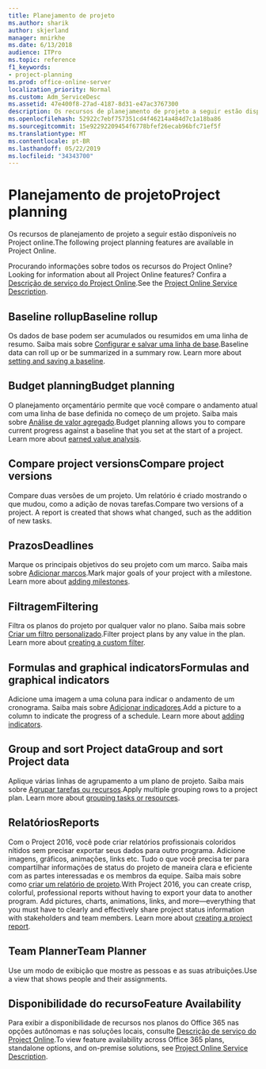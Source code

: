 ```yaml
---
title: Planejamento de projeto
ms.author: sharik
author: skjerland
manager: mnirkhe
ms.date: 6/13/2018
audience: ITPro
ms.topic: reference
f1_keywords:
- project-planning
ms.prod: office-online-server
localization_priority: Normal
ms.custom: Adm_ServiceDesc
ms.assetid: 47e400f8-27ad-4187-8d31-e47ac3767300
description: Os recursos de planejamento de projeto a seguir estão disponíveis no Project online.
ms.openlocfilehash: 52922c7ebf757351cd4f46214a484d7c1a18ba86
ms.sourcegitcommit: 15e92292209454f6778bfef26ecab96bfc71ef5f
ms.translationtype: MT
ms.contentlocale: pt-BR
ms.lasthandoff: 05/22/2019
ms.locfileid: "34343700"
---
```

# <a name="project-planning"></a><span data-ttu-id="4a79e-103">Planejamento de projeto</span><span class="sxs-lookup"><span data-stu-id="4a79e-103">Project planning</span></span>

<span data-ttu-id="4a79e-104">Os recursos de planejamento de projeto a seguir estão disponíveis no Project online.</span><span class="sxs-lookup"><span data-stu-id="4a79e-104">The following project planning features are available in Project Online.</span></span>
  
<span data-ttu-id="4a79e-105">Procurando informações sobre todos os recursos do Project Online?</span><span class="sxs-lookup"><span data-stu-id="4a79e-105">Looking for information about all Project Online features?</span></span> <span data-ttu-id="4a79e-106">Confira a [Descrição de serviço do Project Online](project-online-service-description.md).</span><span class="sxs-lookup"><span data-stu-id="4a79e-106">See the [Project Online Service Description](project-online-service-description.md).</span></span>
  
## <a name="baseline-rollup"></a><span data-ttu-id="4a79e-107">Baseline rollup</span><span class="sxs-lookup"><span data-stu-id="4a79e-107">Baseline rollup</span></span>
<span data-ttu-id="4a79e-108"><a name="bkmk_Baselinerollup"> </a></span><span class="sxs-lookup"><span data-stu-id="4a79e-108"></span></span>

<span data-ttu-id="4a79e-p102">Os dados de base podem ser acumulados ou resumidos em uma linha de resumo. Saiba mais sobre [Configurar e salvar uma linha de base](https://go.microsoft.com/fwlink/p/?LinkId=271346).</span><span class="sxs-lookup"><span data-stu-id="4a79e-p102">Baseline data can roll up or be summarized in a summary row. Learn more about [setting and saving a baseline](https://go.microsoft.com/fwlink/p/?LinkId=271346).</span></span>
  
## <a name="budget-planning"></a><span data-ttu-id="4a79e-111">Budget planning</span><span class="sxs-lookup"><span data-stu-id="4a79e-111">Budget planning</span></span>
<span data-ttu-id="4a79e-112"><a name="bkmk_Budgetplanning"> </a></span><span class="sxs-lookup"><span data-stu-id="4a79e-112"></span></span>

<span data-ttu-id="4a79e-p103">O planejamento orçamentário permite que você compare o andamento atual com uma linha de base definida no começo de um projeto. Saiba mais sobre [Análise de valor agregado](https://go.microsoft.com/fwlink/p/?LinkId=271336).</span><span class="sxs-lookup"><span data-stu-id="4a79e-p103">Budget planning allows you to compare current progress against a baseline that you set at the start of a project. Learn more about [earned value analysis](https://go.microsoft.com/fwlink/p/?LinkId=271336).</span></span>
  
## <a name="compare-project-versions"></a><span data-ttu-id="4a79e-115">Compare project versions</span><span class="sxs-lookup"><span data-stu-id="4a79e-115">Compare project versions</span></span>
<span data-ttu-id="4a79e-116"><a name="bkmk_Compareprojectversions"> </a></span><span class="sxs-lookup"><span data-stu-id="4a79e-116"></span></span>

<span data-ttu-id="4a79e-p104">Compare duas versões de um projeto. Um relatório é criado mostrando o que mudou, como a adição de novas tarefas.</span><span class="sxs-lookup"><span data-stu-id="4a79e-p104">Compare two versions of a project. A report is created that shows what changed, such as the addition of new tasks.</span></span>
  
## <a name="deadlines"></a><span data-ttu-id="4a79e-119">Prazos</span><span class="sxs-lookup"><span data-stu-id="4a79e-119">Deadlines</span></span>
<span data-ttu-id="4a79e-120"><a name="bkmk_Deadlines"> </a></span><span class="sxs-lookup"><span data-stu-id="4a79e-120"></span></span>

<span data-ttu-id="4a79e-p105">Marque os principais objetivos do seu projeto com um marco. Saiba mais sobre [Adicionar marcos](https://go.microsoft.com/fwlink/p/?LinkId=271339).</span><span class="sxs-lookup"><span data-stu-id="4a79e-p105">Mark major goals of your project with a milestone. Learn more about [adding milestones](https://go.microsoft.com/fwlink/p/?LinkId=271339).</span></span>
  
## <a name="filtering"></a><span data-ttu-id="4a79e-123">Filtragem</span><span class="sxs-lookup"><span data-stu-id="4a79e-123">Filtering</span></span>
<span data-ttu-id="4a79e-124"><a name="bkmk_Filtering"> </a></span><span class="sxs-lookup"><span data-stu-id="4a79e-124"></span></span>

<span data-ttu-id="4a79e-p106">Filtra os planos do projeto por qualquer valor no plano. Saiba mais sobre [Criar um filtro personalizado](https://go.microsoft.com/fwlink/p/?LinkId=271341).</span><span class="sxs-lookup"><span data-stu-id="4a79e-p106">Filter project plans by any value in the plan. Learn more about [creating a custom filter](https://go.microsoft.com/fwlink/p/?LinkId=271341).</span></span>
  
## <a name="formulas-and-graphical-indicators"></a><span data-ttu-id="4a79e-127">Formulas and graphical indicators</span><span class="sxs-lookup"><span data-stu-id="4a79e-127">Formulas and graphical indicators</span></span>
<span data-ttu-id="4a79e-128"><a name="bkmk_Formulasandgraphicalindicators"> </a></span><span class="sxs-lookup"><span data-stu-id="4a79e-128"></span></span>

<span data-ttu-id="4a79e-p107">Adicione uma imagem a uma coluna para indicar o andamento de um cronograma. Saiba mais sobre [Adicionar indicadores](https://go.microsoft.com/fwlink/p/?LinkId=271340).</span><span class="sxs-lookup"><span data-stu-id="4a79e-p107">Add a picture to a column to indicate the progress of a schedule. Learn more about [adding indicators](https://go.microsoft.com/fwlink/p/?LinkId=271340).</span></span>
  
## <a name="group-and-sort-project-data"></a><span data-ttu-id="4a79e-131">Group and sort Project data</span><span class="sxs-lookup"><span data-stu-id="4a79e-131">Group and sort Project data</span></span>
<span data-ttu-id="4a79e-132"><a name="bkmk_GroupandsortProjectdata"> </a></span><span class="sxs-lookup"><span data-stu-id="4a79e-132"></span></span>

<span data-ttu-id="4a79e-p108">Aplique várias linhas de agrupamento a um plano de projeto. Saiba mais sobre [Agrupar tarefas ou recursos](https://go.microsoft.com/fwlink/p/?LinkId=271326).</span><span class="sxs-lookup"><span data-stu-id="4a79e-p108">Apply multiple grouping rows to a project plan. Learn more about [grouping tasks or resources](https://go.microsoft.com/fwlink/p/?LinkId=271326).</span></span>
  
## <a name="reports"></a><span data-ttu-id="4a79e-135">Relatórios</span><span class="sxs-lookup"><span data-stu-id="4a79e-135">Reports</span></span>
<span data-ttu-id="4a79e-136"><a name="bkmk_Reports"> </a></span><span class="sxs-lookup"><span data-stu-id="4a79e-136"></span></span>

<span data-ttu-id="4a79e-p109">Com o Project 2016, você pode criar relatórios profissionais coloridos nítidos sem precisar exportar seus dados para outro programa. Adicione imagens, gráficos, animações, links etc. Tudo o que você precisa ter para compartilhar informações de status do projeto de maneira clara e eficiente com as partes interessadas e os membros da equipe. Saiba mais sobre como [criar um relatório de projeto](https://go.microsoft.com/fwlink/p/?LinkId=271349).</span><span class="sxs-lookup"><span data-stu-id="4a79e-p109">With Project 2016, you can create crisp, colorful, professional reports without having to export your data to another program. Add pictures, charts, animations, links, and more—everything that you must have to clearly and effectively share project status information with stakeholders and team members. Learn more about [creating a project report](https://go.microsoft.com/fwlink/p/?LinkId=271349).</span></span>
  
## <a name="team-planner"></a><span data-ttu-id="4a79e-140">Team Planner</span><span class="sxs-lookup"><span data-stu-id="4a79e-140">Team Planner</span></span>
<span data-ttu-id="4a79e-141"><a name="bkmk_TeamPlanner"> </a></span><span class="sxs-lookup"><span data-stu-id="4a79e-141"></span></span>

<span data-ttu-id="4a79e-142">Use um modo de exibição que mostre as pessoas e as suas atribuições.</span><span class="sxs-lookup"><span data-stu-id="4a79e-142">Use a view that shows people and their assignments.</span></span> 
  
## <a name="feature-availability"></a><span data-ttu-id="4a79e-143">Disponibilidade do recurso</span><span class="sxs-lookup"><span data-stu-id="4a79e-143">Feature Availability</span></span>
<span data-ttu-id="4a79e-144"><a name="bkmk_TeamPlanner"> </a></span><span class="sxs-lookup"><span data-stu-id="4a79e-144"></span></span>

<span data-ttu-id="4a79e-145">Para exibir a disponibilidade de recursos nos planos do Office 365 nas opções autônomas e nas soluções locais, consulte [Descrição de serviço do Project Online](project-online-service-description.md).</span><span class="sxs-lookup"><span data-stu-id="4a79e-145">To view feature availability across Office 365 plans, standalone options, and on-premise solutions, see [Project Online Service Description](project-online-service-description.md).</span></span>
  

